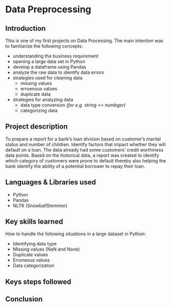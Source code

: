 # Data Preprocessing
## Introduction
This is one of my first projects on Data Processing. The main intention was to familiarize the following concepts:
- understanding the business requirement
- opening a large data set in Python
- develop a dataframe using Pandas
- analyze the raw data to identify data errors
- strategies used for cleaning data 
    - missing values
    - erroenous values
    - duplicate data
- strategies for analyzing data
    - data type conversion *(for e.g. string <> numbger)*
    - categorizing data


## Project description
To prepare a report for a bank’s loan division based on customer’s marital status and number of children. Identify factors that impact whether they will default on a loan. 
The data already had some customers’ credit worthiness data points. Based on the historical data, a report was created to identify which category of customers were prone to default thereby also helping the bank identify the ability of a potential borrower to repay their loan.

## Languages & Libraries used
- Python
- Pandas
- NLTK (SnowballStemmer)


## Key skills learned
How to handle the following situations in a large dataset in Python:

- Identifying data type
- Missing values (NaN and None)
- Duplicate values
- Erroneous values
- Data categorization

## Keys steps followed




## Conclusion


